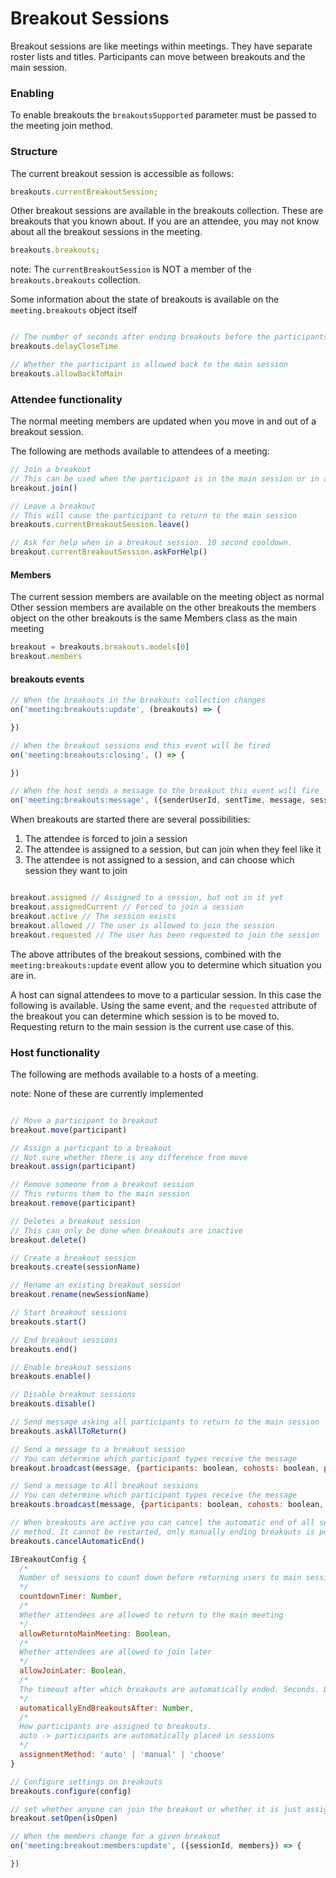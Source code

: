 # Breakout Sessions

Breakout sessions are like meetings within meetings. They have separate roster lists and titles. Participants can move between breakouts and the main session.

### Enabling

To enable breakouts the `breakoutsSupported` parameter must be passed to the meeting join method.

### Structure

The current breakout session is accessible as follows:
```javascript
breakouts.currentBreakoutSession;
```

Other breakout sessions are available in the breakouts collection. These are breakouts that you known about. If you are an attendee, you may not know about all the breakout sessions in the meeting.
```javascript
breakouts.breakouts;
```

note: The `currentBreakoutSession` is NOT a member of the `breakouts.breakouts` collection.

Some information about the state of breakouts is available on the `meeting.breakouts` object itself

```javascript

// The number of seconds after ending breakouts before the participants are returned to the main session 
breakouts.delayCloseTime

// Whether the participant is allowed back to the main session
breakouts.allowBackToMain

```

### Attendee functionality

The normal meeting members are updated when you move in and out of a breakout session.

The following are methods available to attendees of a meeting:

```javascript
// Join a breakout
// This can be used when the participant is in the main session or in a different breakout session
breakout.join()

// Leave a breakout
// This will cause the participant to return to the main session
breakouts.currentBreakoutSession.leave()

// Ask for help when in a breakout session. 10 second cooldown.
breakout.currentBreakoutSession.askForHelp()
```

#### Members

The current session members are available on the meeting object as normal
Other session members are available on the other breakouts
the members object on the other breakouts is the same Members class as the main meeting
```javascript
breakout = breakouts.breakouts.models[0]
breakout.members
```
#### breakouts events

```javascript
// When the breakouts in the breakouts collection changes
on('meeting:breakouts:update', (breakouts) => {

})

// When the breakout sessions end this event will be fired
on('meeting:breakouts:closing', () => {

})

// When the host sends a message to the breakout this event will fire
on('meeting:breakouts:message', ({senderUserId, sentTime, message, sessionId}))

```

When breakouts are started there are several possibilities:
1. The attendee is forced to join a session
2. The attendee is assigned to a session, but can join when they feel like it
3. The attendee is not assigned to a session, and can choose which session they want to join

```javascript

breakout.assigned // Assigned to a session, but not in it yet
breakout.assignedCurrent // Forced to join a session
breakout.active // The session exists
breakout.allowed // The user is allowed to join the session
breakout.requested // The user has been requested to join the session
```

The above attributes of the breakout sessions, combined with the ```meeting:breakouts:update``` event allow you to determine which situation you are in.


A host can signal attendees to move to a particular session. In this case the following is available. Using the same event, and the `requested` attribute of the breakout you can determine which session is to be moved to. Requesting return to the main session is the current use case of this.

### Host functionality

The following are methods available to a hosts of a meeting.

note: None of these are currently implemented

```javascript

// Move a participant to breakout
breakout.move(participant)

// Assign a particpant to a breakout
// Not sure whether there is any difference from move
breakout.assign(participant)

// Remove someone from a breakout session
// This returns them to the main session
breakout.remove(participant)

// Deletes a breakout session
// This can only be done when breakouts are inactive
breakout.delete()

// Create a breakout session
breakouts.create(sessionName)

// Rename an existing breakout session
breakout.rename(newSessionName)

// Start breakout sessions
breakouts.start()

// End breakout sessions
breakouts.end()

// Enable breakout sessions
breakouts.enable()

// Disable breakout sessions
breakouts.disable()

// Send message asking all participants to return to the main session
breakouts.askAllToReturn()

// Send a message to a breakout session
// You can determine which participant types receive the message
breakout.broadcast(message, {participants: boolean, cohosts: boolean, presenters: boolean})

// Send a message to All breakout sessions
// You can determine which participant types receive the message
breakouts.broadcast(message, {participants: boolean, cohosts: boolean, presenters: boolean})

// When breakouts are active you can cancel the automatic end of all sessions by calling this
// method. It cannot be restarted, only manually ending breakouts is possible after calling this
breakouts.cancelAutomaticEnd()

IBreakoutConfig {
  /* 
  Number of sessions to count down before returning users to main session. Seconds. Default 60. 0 means off
  */
  countdownTimer: Number,
  /*
  Whether attendees are allowed to return to the main meeting
  */
  allowReturntoMainMeeting: Boolean,
  /*
  Whether attendees are allowed to join later
  */
  allowJoinLater: Boolean,
  /*
  The timeout after which breakouts are automatically ended. Seconds. Default 1800 (30 minutes) Miniumum 5 minutes.
  */
  automaticallyEndBreakoutsAfter: Number,
  /*
  How participants are assigned to breakouts. 
  auto -> participants are automatically placed in sessions
  */
  assignmentMethod: 'auto' | 'manual' | 'choose'
}

// Configure settings on breakouts
breakouts.configure(config)

// set whether anyone can join the breakout or whether it is just assigned participants that can join
breakout.setOpen(isOpen)

// When the members change for a given breakout
on('meeting:breakout:members:update', ({sessionId, members}) => {

})

```